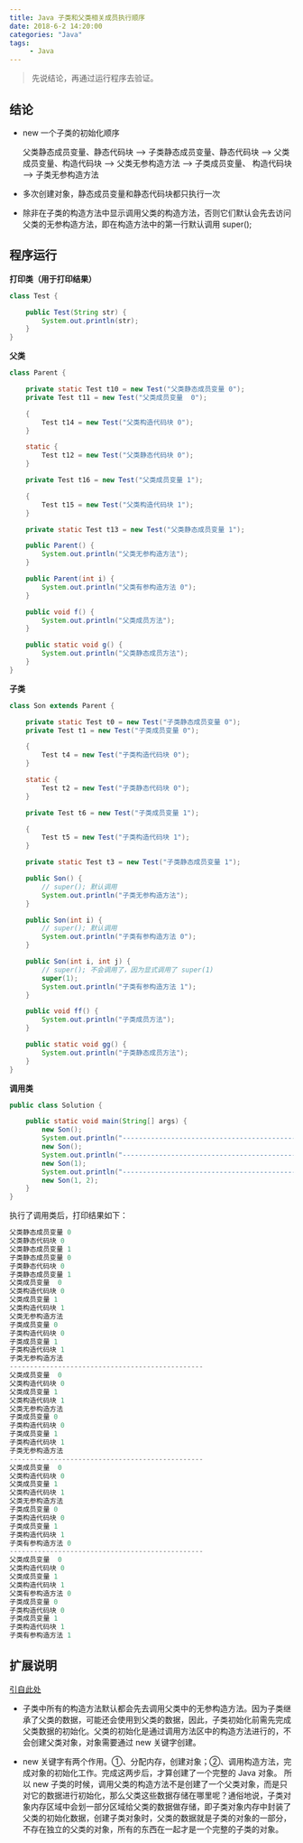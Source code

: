 ```yaml
---
title: Java 子类和父类相关成员执行顺序
date: 2018-6-2 14:20:00
categories: "Java"
tags:
     - Java
---
```


<meta name="referrer" content="no-referrer">






> 先说结论，再通过运行程序去验证。


## 结论

- new 一个子类的初始化顺序

  父类静态成员变量、静态代码块 --> 子类静态成员变量、静态代码块 --> 父类成员变量、构造代码块 --> 父类无参构造方法 --> 子类成员变量、   构造代码块 --> 子类无参构造方法

- 多次创建对象，静态成员变量和静态代码块都只执行一次

- 除非在子类的构造方法中显示调用父类的构造方法，否则它们默认会先去访问父类的无参构造方法，即在构造方法中的第一行默认调用 super();

## 程序运行

**打印类（用于打印结果）**

```Java
class Test {

	public Test(String str) {
		System.out.println(str);
	}
}
```

**父类**

```Java
class Parent {

	private static Test t10 = new Test("父类静态成员变量 0");
	private Test t11 = new Test("父类成员变量  0");

	{
		Test t14 = new Test("父类构造代码块 0");
	}

	static {
		Test t12 = new Test("父类静态代码块 0");
	}

	private Test t16 = new Test("父类成员变量 1");

	{
		Test t15 = new Test("父类构造代码块 1");
	}

	private static Test t13 = new Test("父类静态成员变量 1");

	public Parent() {
		System.out.println("父类无参构造方法");
	}

	public Parent(int i) {
		System.out.println("父类有参构造方法 0");
	}

	public void f() {
		System.out.println("父类成员方法");
	}

	public static void g() {
		System.out.println("父类静态成员方法");
	}
}
```

**子类**

```Java
class Son extends Parent {

	private static Test t0 = new Test("子类静态成员变量 0");
	private Test t1 = new Test("子类成员变量 0");

	{
		Test t4 = new Test("子类构造代码块 0");
	}

	static {
		Test t2 = new Test("子类静态代码块 0");
	}

	private Test t6 = new Test("子类成员变量 1");

	{
		Test t5 = new Test("子类构造代码块 1");
	}

	private static Test t3 = new Test("子类静态成员变量 1");

	public Son() {
		// super(); 默认调用
		System.out.println("子类无参构造方法");
	}

	public Son(int i) {
		// super(); 默认调用
		System.out.println("子类有参构造方法 0");
	}

	public Son(int i, int j) {
		// super(); 不会调用了，因为显式调用了 super(1)
		super(1);
		System.out.println("子类有参构造方法 1");
	}

	public void ff() {
		System.out.println("子类成员方法");
	}

	public static void gg() {
		System.out.println("子类静态成员方法");
	}
}
```

**调用类**

```Java
public class Solution {

	public static void main(String[] args) {
		new Son();
		System.out.println("------------------------------------------------");
		new Son();
		System.out.println("------------------------------------------------");
		new Son(1);
		System.out.println("------------------------------------------------");
		new Son(1, 2);
	}
}
```


执行了调用类后，打印结果如下：

```Java
父类静态成员变量 0
父类静态代码块 0
父类静态成员变量 1
子类静态成员变量 0
子类静态代码块 0
子类静态成员变量 1
父类成员变量  0
父类构造代码块 0
父类成员变量 1
父类构造代码块 1
父类无参构造方法
子类成员变量 0
子类构造代码块 0
子类成员变量 1
子类构造代码块 1
子类无参构造方法
------------------------------------------------
父类成员变量  0
父类构造代码块 0
父类成员变量 1
父类构造代码块 1
父类无参构造方法
子类成员变量 0
子类构造代码块 0
子类成员变量 1
子类构造代码块 1
子类无参构造方法
------------------------------------------------
父类成员变量  0
父类构造代码块 0
父类成员变量 1
父类构造代码块 1
父类无参构造方法
子类成员变量 0
子类构造代码块 0
子类成员变量 1
子类构造代码块 1
子类有参构造方法 0
------------------------------------------------
父类成员变量  0
父类构造代码块 0
父类成员变量 1
父类构造代码块 1
父类有参构造方法 0
子类成员变量 0
子类构造代码块 0
子类成员变量 1
子类构造代码块 1
子类有参构造方法 1
```

## 扩展说明

[引自此处](https://blog.csdn.net/u010687392/article/details/42388585)

- 子类中所有的构造方法默认都会先去调用父类中的无参构造方法。因为子类继承了父类的数据，可能还会使用到父类的数据，因此，子类初始化前需先完成父类数据的初始化。父类的初始化是通过调用方法区中的构造方法进行的，不会创建父类对象，对象需要通过 new 关键字创建。

- new 关键字有两个作用。①、分配内存，创建对象；②、调用构造方法，完成对象的初始化工作。完成这两步后，才算创建了一个完整的 Java 对象。
所以 new 子类的时候，调用父类的构造方法不是创建了一个父类对象，而是只对它的数据进行初始化，那么父类这些数据存储在哪里呢？通俗地说，子类对象内存区域中会划一部分区域给父类的数据做存储，即子类对象内存中封装了父类的初始化数据，创建子类对象时，父类的数据就是子类的对象的一部分，不存在独立的父类的对象，所有的东西在一起才是一个完整的子类的对象。